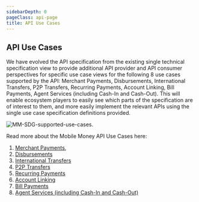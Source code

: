 ```yaml
---
sidebarDepth: 0
pageClass: api-page
title: API Use Cases
---
```


## API Use Cases
We have evolved the API specification from the existing single technical specification view to provide additional API provider and API consumer perspectives for specific use case views for the following 8 use cases supported by the API: Merchant Payments, Disbursements, International Transfers, P2P Transfers, Recurring Payments, Account Linking, Bill Payments, Agent Services (including Cash-In and Cash-Out).  This will enable ecosystem players to easily see which parts of the specification are of interest to them, and more easily implement the relevant APIs using the single use case specification definitions provided.

![MM-SDG-supported-use-cases](/images/MM-SDG-supported-use-cases-1024x158.jpg).

Read more about the Mobile Money API Use Сases here:

1. [Merchant Payments](/use-cases/merchant-payments),
2. [Disbursements](/use-cases/disbursements)
3. [International Transfers](/use-cases/international-transfers)
4. [P2P Transfers](/use-cases/p-2-p-transfers)
5. [Recurring Payments](/use-cases/reccuring-payments)
6. [Account Linking](/use-cases/account-linking)
7. [Bill Payments](/use-cases/bill-payments)
8. [Agent Services (including Cash-In and Cash-Out)](/use-cases/agent-services (including Cash-In and Cash-Out))
